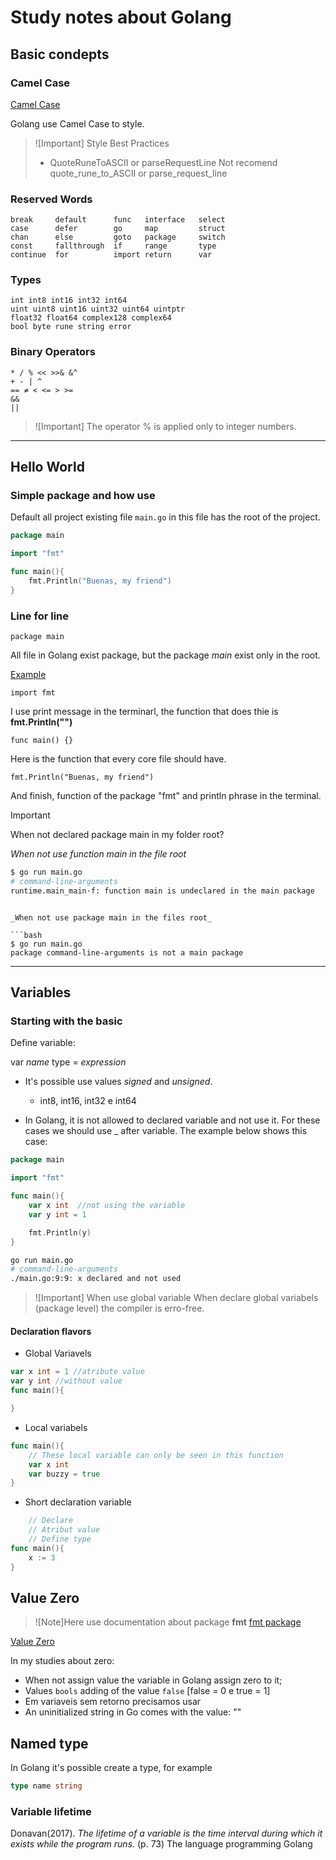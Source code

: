 # Study notes about Golang

## Basic condepts

### Camel Case

[Camel Case](https://en.wikipedia.org/wiki/Camel_case)

Golang use Camel Case to style.

> ![Important] Style
> Best Practices 
> - QuoteRuneToASCII or parseRequestLine
> Not recomend
> quote_rune_to_ASCII or parse_request_line


### Reserved Words

```
break     default      func   interface   select
case      defer        go     map         struct 
chan      else         goto   package     switch
const     fallthrough  if     range       type
continue  for          import return      var
```

### Types 

```
int int8 int16 int32 int64
uint uint8 uint16 uint32 uint64 uintptr
float32 float64 complex128 complex64
bool byte rune string error
```


### Binary Operators

```
* / % << >>& &^
+ - | ^
== ≠ < <= > >=
&&
||
```
> ![Important]
> The operator % is applied only to integer numbers.

---
## Hello World

### Simple package and how use

Default all project existing file `main.go` in this file has the root of the project.


```go
package main

import "fmt"

func main(){
    fmt.Println("Buenas, my friend")
}
```

### Line for line

```package main``` 

All file in Golang exist package, but the package *main* exist only in the root.

[Example](simple-packages-and-main)

```import fmt```

I use print message in the terminarl, the function that does thie is **fmt.Println("")**


```func main() {}```

Here  is the function that every core file should have.


```fmt.Println("Buenas, my friend")```

And finish, function of the package "fmt" and println phrase in the terminal.

> [!Important]
> When not declared package main in my folder root?
> 

_When not use function main in the file root_


```bash
$ go run main.go 
# command-line-arguments
runtime.main_main·f: function main is undeclared in the main package
``````
```

_When not use package main in the files root_

```bash
$ go run main.go
package command-line-arguments is not a main package
```


---

## Variables

### Starting with the basic

Define variable:

var _name_ type = _expression_



- It's possible use values _signed_ and _unsigned_.
    -  int8, int16, int32 e int64

- In Golang, it is not allowed to declared variable and not use it. For these cases we should use _ after variable. The example below shows this case:

```go
package main

import "fmt"

func main(){
    var x int  //not using the variable
    var y int = 1

    fmt.Println(y)
}
```

```bash
go run main.go
# command-line-arguments
./main.go:9:9: x declared and not used
```

> ![Important] When use global variable
> When declare global variabels (package level) the compiler is erro-free.

#### Declaration flavors
- Global Variavels
```go
var x int = 1 //atribute value
var y int //without value
func main(){ 

}
```
- Local variabels
```go
func main(){
    // These local variable can only be seen in this function
    var x int
    var buzzy = true
}
```
- Short declaration variable
```go
    // Declare
    // Atribut value
    // Define type 
func main(){
    x := 3
}
```
## Value Zero

> ![Note]Here use documentation about package **fmt**
> [fmt package](https://pkg.go.dev/fmt)

[Value Zero](variables/variable-zero.go)


In my studies about zero:

- When not assign value the variable in Golang assign zero to it;
- Values `bools` adding of the value `false` [false = 0 e true = 1]
- Em variaveis sem retorno precisamos usar
- An uninitialized string in Go comes with the value: ""

## Named type

In Golang it's possible create a type, for example


```go
type name string
```



### Variable lifetime

Donavan(2017). _The lifetime of a variable is the time interval during which it exists while the program runs._ (p. 73) The language programming Golang


